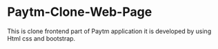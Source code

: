 # Paytm-Clone-Web-Page
This is clone frontend part of Paytm application it is developed by using Html css and bootstrap.
